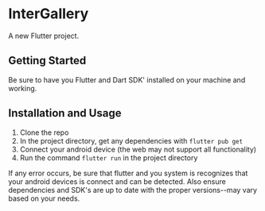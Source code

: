 # InterGallery

A new Flutter project.

## Getting Started

Be sure to have you Flutter and Dart SDK' installed on your machine and working.

## Installation and Usage

1. Clone the repo
2. In the project directory, get any dependencies with `flutter pub get`
3. Connect your android device (the web may not support all functionality)
4. Run the command `flutter run` in the project directory

If any error occurs, be sure that flutter and you system is recognizes that your android devices is connect and can be detected. Also ensure dependencies and SDK's are up to date with the proper versions--may vary based on your needs.
